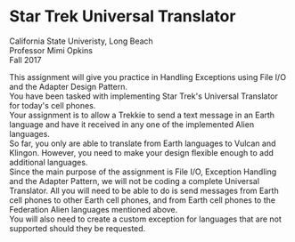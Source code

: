 # Star Trek Universal Translator
California State Univeristy, Long Beach</br>
Professor Mimi Opkins</br>
Fall 2017</br>

This assignment will give you practice in Handling Exceptions using File I/O and the Adapter Design Pattern.</br>
You have been tasked with implementing Star Trek's Universal Translator for today's cell phones.</br>
Your assignment is to allow a Trekkie to send a text message in an Earth language and have it received in any one of the implemented Alien languages.</br>
So far, you only are able to translate from Earth languages to Vulcan and Klingon. However, you need to make your design flexible enough to add additional languages.</br>
Since the main purpose of the assignment is File I/O, Exception Handling and the Adapter Pattern, we will not be coding a complete Universal Translator. 
All you will need to be able to do is send messages from Earth cell phones to other Earth cell phones, and from Earth cell phones to the Federation Alien languages mentioned above.</br>
You will also need to create a custom exception for languages that are not supported should they be requested.</br>
